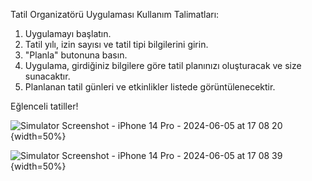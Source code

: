 Tatil Organizatörü Uygulaması Kullanım Talimatları:

1. Uygulamayı başlatın.
2. Tatil yılı, izin sayısı ve tatil tipi bilgilerini girin.
3. "Planla" butonuna basın.
4. Uygulama, girdiğiniz bilgilere göre tatil planınızı oluşturacak ve size sunacaktır.
5. Planlanan tatil günleri ve etkinlikler listede görüntülenecektir.

Eğlenceli tatiller!


![Simulator Screenshot - iPhone 14 Pro - 2024-06-05 at 17 08 20](https://github.com/tugrulcnr/holiday_guide/assets/62575550/20cf68d7-1186-42d3-a271-863e26021797){width=50%}

![Simulator Screenshot - iPhone 14 Pro - 2024-06-05 at 17 08 39](https://github.com/tugrulcnr/holiday_guide/assets/62575550/a07df25b-32a9-4682-b235-cf17e8f9e6c4){width=50%}
